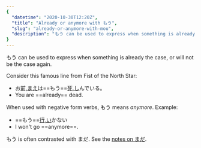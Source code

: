 ```yaml
---
{
  "datetime": "2020-10-30T12:20Z",
  "title": "Already or anymore with もう",
  "slug": "already-or-anymore-with-mou",
  "description": "もう can be used to express when something is already the case, or will not be the case again."
}
---
```

<span lang="ja">もう</span> can be used to express when something is already the
case, or will not be the case again.

Consider this famous line from Fist of the North Star:

- <span lang="ja">お[前,まえ](r)は==もう==[死,し](r)んでいる。</span>
- You are ==already== dead.

When used with negative form verbs, <span lang="ja">もう</span> means _anymore_. Example:

- <span lang="ja">==もう==[行,い](r)かない</span>
- I won't go ==anymore==.

<span lang="ja">もう</span> is often contrasted with <span lang="ja">まだ</span>.
See the [notes on <span lang="ja">まだ</span>](not-yet-or-still-with-mada).
